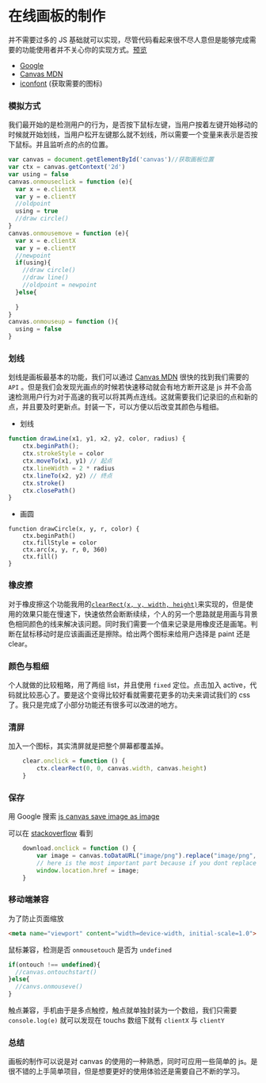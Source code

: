 <!-- ---
title: 在线画板的制作
reward: true
toc: true
date: 2018/4/24 20:46:25
tags:
	- canvas
	- 项目
	- JavaScript
--- -->

# 在线画板的制作

并不需要过多的 JS 基础就可以实现，尽管代码看起来很不尽人意但是能够完成需要的功能使用者并不关心你的实现方式。[预览](https://unbrain.github.io/myCanvas/)

- [Google](https://www.google.com)
- [Canvas MDN](https://developer.mozilla.org/zh-CN/docs/Web/API/Canvas_API)
- [iconfont](http://www.iconfont.cn/) (获取需要的图标)

<!--more-->
### 模拟方式

我们最开始的是检测用户的行为，是否按下鼠标左键，当用户按着左键开始移动的时候就开始划线，当用户松开左键那么就不划线，所以需要一个变量来表示是否按下鼠标。并且监听点的点的位置。

```javascript
var canvas = document.getElementById('canvas')//获取画板位置
var ctx = canvas.getContext('2d')
var using = false
canvas.onmouseclick = function (e){
  var x = e.clientX
  var y = e.clientY
  //oldpoint
  using = true
  //draw circle()
}
canvas.onmousemove = function (e){
  var x = e.clientX
  var y = e.clientY
  //newpoint
  if(using){
    //draw circle()
    //draw line()
    //oldpoint = newpoint
  }else{
    
  }
}
canvas.onmouseup = function (){
  using = false
}
```

### 划线

划线是画板最基本的功能，我们可以通过 [Canvas MDN](https://developer.mozilla.org/zh-CN/docs/Web/API/Canvas_API) 很快的找到我们需要的 `API` 。但是我们会发现光画点的时候若快速移动就会有地方断开这是 js 并不会高速检测用户行为对于高速的我可以将其两点连线。这就需要我们记录旧的点和新的点，并且要及时更新点。封装一下，可以方便以后改变其颜色与粗细。

- 划线

```javascript
function drawLine(x1, y1, x2, y2, color, radius) {
    ctx.beginPath();
    ctx.strokeStyle = color
    ctx.moveTo(x1, y1) // 起点
    ctx.lineWidth = 2 * radius
    ctx.lineTo(x2, y2) // 终点
    ctx.stroke()
    ctx.closePath()
}
```

- 画圆

```
function drawCircle(x, y, r, color) {
    ctx.beginPath()
    ctx.fillStyle = color
    ctx.arc(x, y, r, 0, 360)
    ctx.fill()
}
```

### 橡皮擦

对于橡皮擦这个功能我用的[`clearRect(x, y, width, height)`](https://developer.mozilla.org/zh-CN/docs/Web/API/CanvasRenderingContext2D/clearRect)来实现的，但是使用的效果只能在慢速下，快速依然会断断续续，个人的另一个思路就是用画与背景色相同颜色的线来解决该问题。同时我们需要一个值来记录是用橡皮还是画笔。判断在鼠标移动时是应该画画还是擦除。给出两个图标来给用户选择是 paint 还是  clear。

### 颜色与粗细

个人就做的比较粗略，用了两组 list，并且使用 `fixed` 定位。点击加入 active，代码就比较恶心了。要是这个变得比较好看就需要花更多的功夫来调试我们的 css 了。我只是完成了小部分功能还有很多可以改进的地方。

### 清屏

加入一个图标，其实清屏就是把整个屏幕都覆盖掉。

```javascript
    clear.onclick = function () {
        ctx.clearRect(0, 0, canvas.width, canvas.height)
    }
```

 

### 保存

用 Google 搜索 [js canvas save image as image](https://www.google.com/search?q=js+canvas+save+as+image)

可以在 [stackoverflow](https://stackoverflow.com/questions/10673122/how-to-save-canvas-as-an-image-with-canvas-todataurl) 看到

```javascript
    download.onclick = function () {
        var image = canvas.toDataURL("image/png").replace("image/png", "image/octet-stream");  
        // here is the most important part because if you dont replace you will get a DOM 18 exception.
        window.location.href = image;
    }
```

### 移动端兼容

为了防止页面缩放

```html
<meta name="viewport" content="width=device-width, initial-scale=1.0">
```

鼠标兼容，检测是否 `onmousetouch` 是否为 `undefined`

```javascript
if(ontouch !== undefined){
  //canvas.ontouchstart()
}else{
  //canvs.onmouseve()
}
```

触点兼容，手机由于是多点触控，触点就单独封装为一个数组，我们只需要`console.log(e)` 就可以发现在 touchs 数组下就有 `clientX` 与 `clientY`

### 总结

画板的制作可以说是对 canvas 的使用的一种熟悉，同时可应用一些简单的 js。是很不错的上手简单项目，但是想要更好的使用体验还是需要自己不断的学习。
